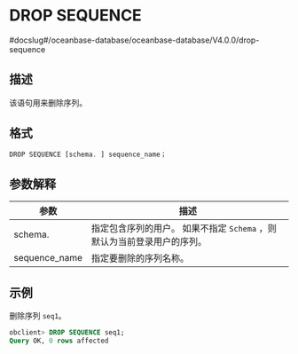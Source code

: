 DROP SEQUENCE 
==================================
#docslug#/oceanbase-database/oceanbase-database/V4.0.0/drop-sequence


描述 
-----------

该语句用来删除序列。

格式 
-----------

```javascript
DROP SEQUENCE [schema. ] sequence_name；
```



参数解释 
-------------



|      参数       |                            描述                             |
|---------------|-----------------------------------------------------------|
| schema.       | 指定包含序列的用户。 如果不指定 `Schema` ，则默认为当前登录用户的序列。 |
| sequence_name | 指定要删除的序列名称。                                               |



示例 
-----------

删除序列 `seq1`。

```sql
obclient> DROP SEQUENCE seq1;
Query OK, 0 rows affected
```



